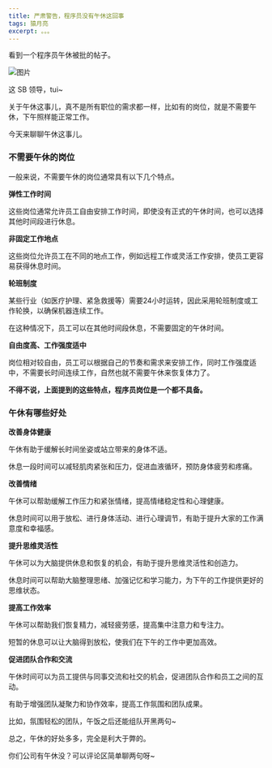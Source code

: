 ```yaml
---
title: 严肃警告，程序员没有午休这回事
tags: 猿月亮
excerpt: 。。。
---
```


看到一个程序员午休被批的帖子。

![图片](https://mmbiz.qpic.cn/sz_mmbiz_jpg/o5KQuEJxTEFG3AtVymJg4OJGt0FgvUaTXib0yL8MPpPehrCvXoiciavFfmmCJwesrvgsyialQicRSaaQhuOlcTKKXxQ/640?wx_fmt=jpeg&from=appmsg&wxfrom=13)

这 SB 领导，tui~

关于午休这事儿，真不是所有职位的需求都一样，比如有的岗位，就是不需要午休，下午照样能正常工作。

今天来聊聊午休这事儿。

### 不需要午休的岗位

一般来说，不需要午休的岗位通常具有以下几个特点。

**弹性工作时间**

这些岗位通常允许员工自由安排工作时间，即使没有正式的午休时间，也可以选择其他时间段进行休息。

**非固定工作地点**

这些岗位允许员工在不同的地点工作，例如远程工作或灵活工作安排，使员工更容易获得休息时间。

**轮班制度**

某些行业（如医疗护理、紧急救援等）需要24小时运转，因此采用轮班制度或工作轮换，以确保机器连续工作。

在这种情况下，员工可以在其他时间段休息，不需要固定的午休时间。

**自由度高、工作强度适中**

岗位相对较自由，员工可以根据自己的节奏和需求来安排工作，同时工作强度适中，不需要长时间连续工作，自然也就不需要午休来恢复体力了。

**不得不说，上面提到的这些特点，程序员岗位是一个都不具备。**

### 午休有哪些好处

**改善身体健康**

午休有助于缓解长时间坐姿或站立带来的身体不适。

休息一段时间可以减轻肌肉紧张和压力，促进血液循环，预防身体疲劳和疼痛。

**改善情绪**

午休可以帮助缓解工作压力和紧张情绪，提高情绪稳定性和心理健康。

休息时间可以用于放松、进行身体活动、进行心理调节，有助于提升大家的工作满意度和幸福感。

**提升思维灵活性**

午休可以为大脑提供休息和恢复的机会，有助于提升思维灵活性和创造力。

休息时间可以帮助大脑整理思绪、加强记忆和学习能力，为下午的工作提供更好的思维状态。

**提高工作效率**

午休可以帮助我们恢复精力，减轻疲劳感，提高集中注意力和专注力。

短暂的休息可以让大脑得到放松，使我们在下午的工作中更加高效。

**促进团队合作和交流**

午休时间可以为员工提供与同事交流和社交的机会，促进团队合作和员工之间的互动。

有助于增强团队凝聚力和协作效率，提高工作氛围和团队成果。

比如，氛围轻松的团队，午饭之后还能组队开黑两句~

总之，午休的好处多多，完全是利大于弊的。

你们公司有午休没？可以评论区简单聊两句呀~













